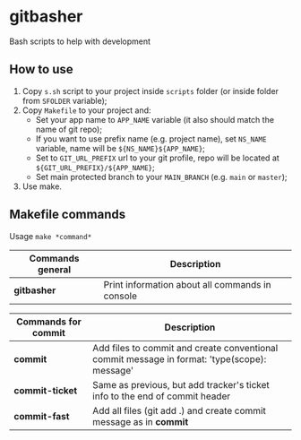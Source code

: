 # gitbasher

Bash scripts to help with development


## How to use

1. Copy `s.sh` script to your project inside `scripts` folder (or inside folder from `SFOLDER` variable);
2. Copy `Makefile` to your project and:
    * Set your app name to `APP_NAME` variable (it also should match the name of git repo);
    * If you want to use prefix name (e.g. project name), set `NS_NAME` variable, name will be `${NS_NAME}${APP_NAME}`;
    * Set to `GIT_URL_PREFIX` url to your git profile, repo will be located at `${GIT_URL_PREFIX}/${APP_NAME}`;
    * Set main protected branch to your `MAIN_BRANCH` (e.g. `main` or `master`);
3. Use make.


## Makefile commands

Usage `make *command*`

| Commands general    | Description                                                                                     |
| ------------------- | ------------------------------------------------------------------------------------------------|
| **gitbasher**       | Print information about all commands in console                                                 |


| Commands for commit | Description                                                                                  |
|---------------------|----------------------------------------------------------------------------------------------|
| **commit**          | Add files to commit and create conventional commit message in format: 'type(scope): message' |
| **commit-ticket**   | Same as previous, but add tracker's ticket info to the end of commit header                  |
| **commit-fast**     | Add all files (git add .) and create commit message as in **commit**                         |

